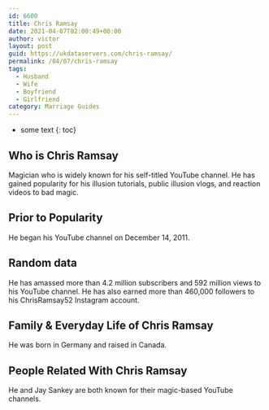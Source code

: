 ```yaml
---
id: 6600
title: Chris Ramsay
date: 2021-04-07T02:00:49+00:00
author: victor
layout: post
guid: https://ukdataservers.com/chris-ramsay/
permalink: /04/07/chris-ramsay
tags:
  - Husband
  - Wife
  - Boyfriend
  - Girlfriend
category: Marriage Guides
---
```


* some text
{: toc}


## Who is Chris Ramsay



Magician who is widely known for his self-titled YouTube channel. He has gained popularity for his illusion tutorials, public illusion vlogs, and reaction videos to bad magic. 

                
                
                
## Prior to Popularity



He began his YouTube channel on December 14, 2011. 

                
                
                
## Random data



He has amassed more than 4.2 million subscribers and 592 million views to his YouTube channel. He has also earned more than 460,000 followers to his ChrisRamsay52 Instagram account. 

                
                
                
## Family & Everyday Life of Chris Ramsay



He was born in Germany and raised in Canada. 

                
                
                
## People Related With Chris Ramsay



He and Jay Sankey are both known for their magic-based YouTube channels. 

                
              
            
          
          
          